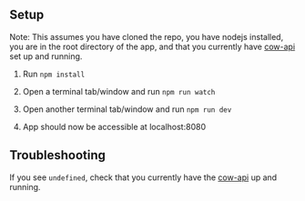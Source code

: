 ## Setup
Note: This assumes you have cloned the repo, you have nodejs installed, you are in the root directory of the app,
and that you currently have [cow-api](https://github.com/joewang704/cow-api) set up and running.

1) Run `npm install`

2) Open a terminal tab/window and run `npm run watch`

3) Open another terminal tab/window and run `npm run dev`

4) App should now be accessible at localhost:8080

## Troubleshooting

If you see `undefined`, check that you currently have the [cow-api](https://github.com/joewang704/cow-api) up and running.
